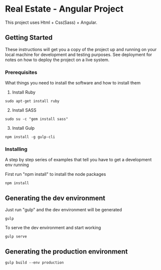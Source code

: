 # Real Estate - Angular Project

This project uses Html + Css(Sass) + Angular.

## Getting Started

These instructions will get you a copy of the project up and running on your local machine for development and testing purposes. See deployment for notes on how to deploy the project on a live system.

### Prerequisites

What things you need to install the software and how to install them

1) Install Ruby

```
sudo apt-get install ruby
```

2) Install SASS

```
sudo su -c "gem install sass"
```

3) Install Gulp

```
npm install -g gulp-cli
```

### Installing

A step by step series of examples that tell you have to get a development env running

First run "npm install" to install the node packages

```
npm install
```


## Generating the dev environment
Just run "gulp" and the dev environment will be generated

```
gulp
```
To serve the dev environment and start working

```
gulp serve
```

## Generating the production environment

```
gulp build --env production
```
